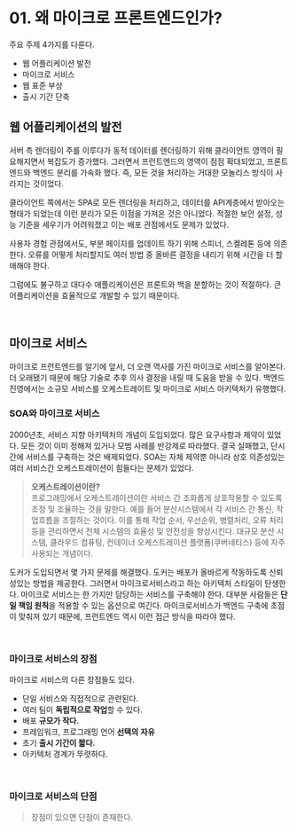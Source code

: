# 01. 왜 마이크로 프론트엔드인가?

주요 주제 4가지를 다룬다.

- 웹 어플리케이션 발전
- 마이크로 서비스
- 웹 표준 부상
- 출시 기간 단축

## 웹 어플리케이션의 발전

서버 측 렌더링이 주를 이루다가 동적 데이터를 렌더링하기 위해 클라이언트 영역이 필요해지면서 복잡도가 증가했다. 그러면서 프런트엔드의 영역이 점점 확대되었고, 프론트엔드와 백엔드 분리를 가속화 했다. 즉, 모든 것을 처리하는 거대한 모놀리스 방식이 사라지는 것이었다.   

클라이언트 쪽에서는 SPA로 모든 렌더링을 처리하고, 데이터를 API계층에서 받아오는 형태가 되었는데 이런 분리가 모든 이점을 가져온 것은 아니었다. 적절한 보안 설정, 성능 기준을 세우기가 어려워졌고 이는 배포 관점에서도 문제가 있었다.  

사용자 경험 관점에서도, 부분 페이지를 업데이트 하기 위해 스피너, 스켈레톤 등에 의존한다. 오류를 어떻게 처리할지도 여러 방법 중 올바른 결정을 내리기 위해 시간을 더 할애해야 한다.  

그럼에도 불구하고 대다수 애플리케이션은 프론트와 백을 분할하는 것이 적절하다. 큰 어플리케이션을 효율적으로 개발할 수 있기 때문이다.

<br>

## 마이크로 서비스

마이크로 프런트엔드를 알기에 앞서, 더 오랜 역사를 가진 마이크로 서비스를 알아본다. 더 오래됐기 때문에 해당 기술로 추후 의사 결정을 내릴 때 도움을 받을 수 있다. 백엔드 진영에서는 소규모 서비스를 오케스트레이트 및 마이크로 서비스 아키텍처가 유행했다.  

### SOA와 마이크로 서비스

2000년초, 서비스 지향 아키텍처의 개념이 도입되었다. 많은 요구사항과 제약이 있었다. 모든 것이 이미 정해져 있거나 모범 사례를 반강제로 따라했다. 결국 실패했고, 단시간에 서비스를 구축하는 것은 배제되었다. SOA는 자체 제약뿐 아니라 상호 의존성있는 여러 서비스간 오케스트레이션이 힘들다는 문제가 있었다.

> **오케스트레이션이란?**  
> 프로그래밍에서 오케스트레이션이란 서비스 간 조화롭게 상호작용할 수 있도록 조정 및 조율하는 것을 말한다. 예를 들어 분산시스템에서 각 서비스 간 통신, 작업흐름을 조절하는 것이다. 이를 통해 작업 순서, 우선순위, 병렬처리, 오류 처리 등을 관리하면서 전체 시스템의 효율성 및 안전성을 향상시킨다. 대규모 분산 시스템, 클라우드 컴퓨팅, 컨테이너 오케스트레이션 플랫폼(쿠버네티스) 등에 자주 사용되는 개념이다.

도커가 도입되면서 몇 가지 문제를 해결했다. 도커는 배포가 올바르게 작동하도록 신뢰성있는 방법을 제공한다. 그러면서 마이크로서비스라고 하는 아키텍처 스타일이 탄생한다. 마이크로 서비스는 한 가지만 담당하는 서비스를 구축해야 한다. 대부분 사람들은 **단일 책임 원칙**을 적용할 수 있는 옵션으로 여긴다. 마이크로서비스가 백엔드 구축에 초점이 맞춰져 있기 때문에, 프런트엔드 역시 이런 접근 방식을 따라야 했다. 

<br />

### 마이크로 서비스의 장점

마이크로 서비스의 다른 장점들도 있다.

- 단일 서비스와 직접적으로 관련된다.
- 여러 팀이 **독립적으로 작업**할 수 있다.
- 배포 **규모가 작다.**
- 프레임워크, 프로그래밍 언어 **선택의** **자유**
- 초기 **출시 기간이 짧다.**
- 아키텍처 경계가 뚜렷하다.

<br />

### 마이크로 서비스의 단점

> 장점이 있으면 단점이 존재한다.

